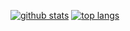 [![github stats](https://github-readme-stats.vercel.app/api?username=long-woo&count_private=true&show_icons=true&bg_color=30,e96443,904e95&title_color=fff&text_color=fff)](https://github.com/long-woo)
[![top langs](https://github-readme-stats.vercel.app/api/top-langs/?username=long-woo&layout=compact)](https://github-readme-stats.vercel.app/api/top-langs/?username=long-woo&layout=compact)
